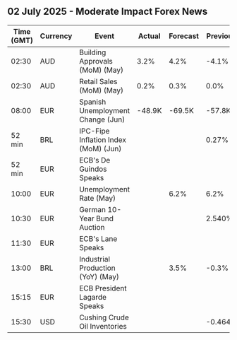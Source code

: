 ## 02 July 2025 - Moderate Impact Forex News

| Time (GMT) | Currency | Event | Actual | Forecast | Previous |
|------|----------|-------|--------|----------|----------|
| 02:30 | AUD | Building Approvals (MoM) (May) | 3.2% | 4.2% | -4.1% |
| 02:30 | AUD | Retail Sales (MoM) (May) | 0.2% | 0.3% | 0.0% |
| 08:00 | EUR | Spanish Unemployment Change (Jun) | -48.9K | -69.5K | -57.8K |
| 52 min | BRL | IPC-Fipe Inflation Index (MoM) (Jun) |  |  | 0.27% |
| 52 min | EUR | ECB's De Guindos Speaks |  |  |  |
| 10:00 | EUR | Unemployment Rate (May) |  | 6.2% | 6.2% |
| 10:30 | EUR | German 10-Year Bund Auction |  |  | 2.540% |
| 11:30 | EUR | ECB's Lane Speaks |  |  |  |
| 13:00 | BRL | Industrial Production (YoY) (May) |  | 3.5% | -0.3% |
| 15:15 | EUR | ECB President Lagarde Speaks |  |  |  |
| 15:30 | USD | Cushing Crude Oil Inventories |  |  | -0.464M |
